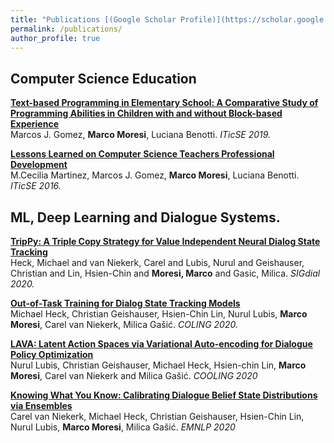 ```yaml
---
title: "Publications [(Google Scholar Profile)](https://scholar.google.com/citations?user=QDxLGXUAAAAJ&hl=en)"
permalink: /publications/
author_profile: true
---
```


## Computer Science Education
<b>[Text-based Programming in Elementary School: A Comparative Study of Programming Abilities in Children with and without Block-based Experience](http://marcomoresi.com/publications/text_based)</b> <br>
Marcos J. Gomez, <b>Marco Moresi</b>, Luciana Benotti. <i> ITicSE 2019.</i>

<b>[Lessons Learned on Computer Science Teachers Professional Development](http://marcomoresi.com/publications/lesson_learned)</b> <br>
M.Cecilia Martinez, Marcos J. Gomez, <b>Marco Moresi</b>, Luciana Benotti. <i> ITicSE 2016.</i>


## ML, Deep Learning and Dialogue Systems.

<b>[TripPy: A Triple Copy Strategy for Value Independent Neural Dialog State Tracking](http://marcomoresi.com/publications/trippy)</b> <br>
Heck, Michael  and  van Niekerk, Carel  and  Lubis, Nurul  and  Geishauser, Christian  and  Lin, Hsien-Chin  and  <b>Moresi, Marco</b> and  Gasic, Milica. <i> SIGdial 2020.</i>

<b>[Out-of-Task Training for Dialog State Tracking Models](http://marcomoresi.com/publications/out_task)</b> <br>
Michael Heck, Christian Geishauser, Hsien-Chin Lin, Nurul Lubis, <b>Marco Moresi</b>, Carel van Niekerk, Milica Gašić.  <i> COLING 2020.</i>

<b>[LAVA: Latent Action Spaces via Variational Auto-encoding for Dialogue Policy Optimization](http://marcomoresi.com/publications/lava)</b> <br>
Nurul Lubis, Christian Geishauser, Michael Heck, Hsien-chin Lin, <b>Marco Moresi</b>, Carel van Niekerk and Milica Gašić. <i> COOLING 2020</i>

<b>[Knowing What You Know: Calibrating Dialogue Belief State Distributions via Ensembles](http://marcomoresi.com/publications/knowing)</b> <br>
Carel van Niekerk, Michael Heck, Christian Geishauser, Hsien-Chin Lin, Nurul Lubis, <b>Marco Moresi</b>, Milica Gašić.<i> EMNLP 2020</i>

